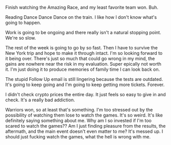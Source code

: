 Finish watching the Amazing Race, and my least favorite team won. Buh.

Reading Dance Dance Dance on the train. I like how I don't know what's going to happen.

Work is going to be ongoing and there really isn't a natural stopping point. We're so slow.

The rest of the week is going to go by so fast. Then I have to survive the New York trip and hope to make it through intact. I'm so looking forward to it being over. There's just so much that could go wrong in my mind, the gains are nowhere near the risk in my evaluation. Super epically not worth it. I'm just doing it to produce memories of family time I can look back on.

The stupid Follow Up email is still lingering because the tests are outdated. It's going to keep going and I'm going to keep getting more tickets. Forever.

I didn't check crypto prices the entire day. It just feels so easy to give in and check. It's a really bad addiction.

Warriors won, so at least that's something. I'm too stressed out by the possibility of watching them lose to watch the games. It's so weird. It's like definitely saying something about me. Why am I so invested if I'm too scared to watch the games?? Am I just finding pleasure from the results, the aftermath, and the main event doesn't even matter to me? It's messed up. I should just fucking watch the games, what the hell is wrong with me.
